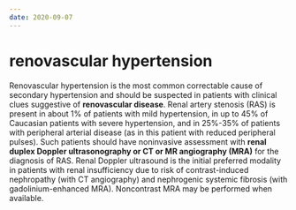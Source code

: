 ```yaml
---
date: 2020-09-07
---
```


# renovascular hypertension

Renovascular hypertension is the most common correctable cause of secondary hypertension and should be suspected in patients with clinical clues suggestive of **renovascular disease**.  Renal artery stenosis (RAS) is present in about 1% of patients with mild hypertension, in up to 45% of Caucasian patients with severe hypertension, and in 25%-35% of patients with peripheral arterial disease (as in this patient with reduced peripheral pulses).  Such patients should have noninvasive assessment with **renal duplex Doppler ultrasonography or CT or MR angiography (MRA)** for the diagnosis of RAS.  Renal Doppler ultrasound is the initial preferred modality in patients with renal insufficiency due to risk of contrast-induced nephropathy (with CT angiography) and nephrogenic systemic fibrosis (with gadolinium-enhanced MRA).  Noncontrast MRA may be performed when available.
